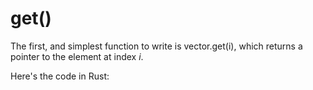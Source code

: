 # get()

The first, and simplest function to write is vector.get(i), which returns a
pointer to the element at index _i_.

Here's the code in Rust:

```rust

```